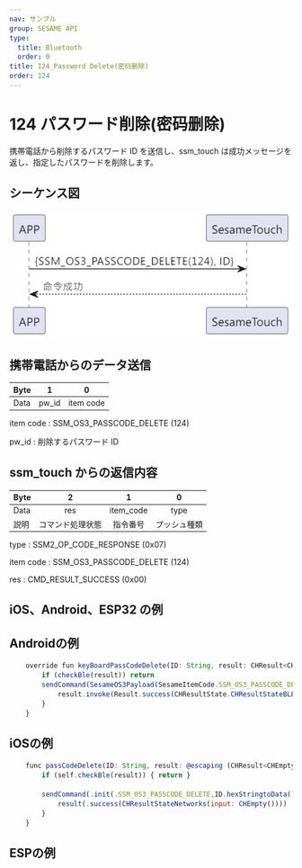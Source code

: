 ```yaml
---
nav: サンプル
group: SESAME API
type:
  title: Bluetooth
  order: 0
title: 124_Password Delete(密码删除)
order: 124
---
```


# 124 パスワード削除(密码删除)

携帯電話から削除するパスワード ID を送信し、ssm_touch は成功メッセージを返し、指定したパスワードを削除します。

## シーケンス図

<p align="left" >
  <img src="./src/pw_delete/pw_delete.png" alt="" title="">
</p>

## 携帯電話からのデータ送信

| Byte |   1   |     0     |
| ---- | :---: | :-------: |
| Data | pw_id | item code |

item code : SSM_OS3_PASSCODE_DELETE (124)

pw_id : 削除するパスワード ID

## ssm_touch からの返信内容

| Byte |        2         |     1     |      0       |
| ---- | :--------------: | :-------: | :----------: |
| Data |       res        | item_code |     type     |
| 説明 | コマンド処理状態 | 指令番号  | プッシュ種類 |

type : SSM2_OP_CODE_RESPONSE (0x07)

item code : SSM_OS3_PASSCODE_DELETE (124)

res : CMD_RESULT_SUCCESS (0x00)

## iOS、Android、ESP32 の例
 ## Androidの例

```jsx | pure
    override fun keyBoardPassCodeDelete(ID: String, result: CHResult<CHEmpty>) {
        if (checkBle(result)) return
        sendCommand(SesameOS3Payload(SesameItemCode.SSM_OS3_PASSCODE_DELETE.value, ID.hexStringToByteArray())) { res ->
            result.invoke(Result.success(CHResultState.CHResultStateBLE(CHEmpty())))
        }
    }
```

## iOSの例

```jsx | pure
    func passCodeDelete(ID: String, result: @escaping (CHResult<CHEmpty>)) {
        if (self.checkBle(result)) { return }

        sendCommand(.init(.SSM_OS3_PASSCODE_DELETE,ID.hexStringtoData())) { _ in
            result(.success(CHResultStateNetworks(input: CHEmpty())))
        }
    }
```

## ESPの例

```jsx | pure

``` 
